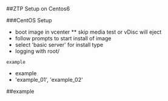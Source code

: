 ##ZTP Setup on Centos6

###CentOS Setup
* boot image in vcenter
** skip media test or vDisc will eject
* follow prompts to start install of image
* select 'basic server' for install type
* logging with root/<password setup in boot>














``` example ```
* example
* 'example_01', 'example_02'


##example
